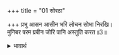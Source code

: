 +++
title = "01 सोरठा"

+++
प्रभु आसन आसीन भरि लोचन सोभा निरखि।  
मुनिबर परम प्रबीन जोरि पानि अस्तुति करत॥3॥  

<details><summary>भावार्थ</summary>

प्रभु आसन पर विराजमान हैं। नेत्र भरकर उनकी शोभा देखकर परम प्रवीण मुनि श्रेष्ठ हाथ जोडकर स्तुति करने लगे॥3॥  
</details>

<div class="audioEmbed"  caption="AIR-वाचनम्" src="https://archive
.org/download/rAmcharitmAnas-AIR/EPI-243.mp3"></div>
